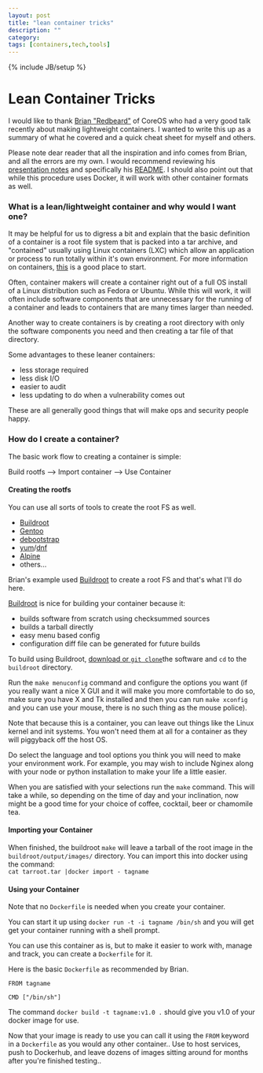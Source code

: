 ```yaml
---
layout: post
title: "lean container tricks"
description: ""
category: 
tags: [containers,tech,tools]
---
```

{% include JB/setup %}


# Lean Container Tricks

I would like to thank [Brian "Redbeard"](https://github.com/brianredbeard) of CoreOS who had a very good talk recently about making lightweight containers. I wanted to write this up as a summary of what he covered and a quick cheat sheet for myself and others. 

Please note dear reader that all the inspiration and info comes from Brian, and all the errors are my own. I would recommend reviewing his [presentation notes](https://github.com/brianredbeard/minimal_containers) and specifically his [README](https://github.com/brianredbeard/minimal_containers/blob/master/README.md).  I should also point out that while this procedure uses Docker, it will work with other container formats as well.

### What is a lean/lightweight container and why would I want one?

It may be helpful for us to digress a bit and explain that the basic definition of a container is a root file system that is packed into a tar archive, and "contained" usually using Linux containers (LXC) which allow an application or process to run totally within it's own environment.  For more information on containers, [this](https://www.digitalocean.com/community/tutorials/how-to-install-and-use-docker-getting-started) is a good place to start.

Often, container makers will create a container right out of a full OS install of a Linux distribution such as Fedora or Ubuntu.  While this will work, it will often include software components that are unnecessary for the running of a container and leads to containers that are many times larger than needed.

Another way to create containers is by creating a root directory with only the software components you need and then creating a tar file of that directory.

Some advantages to these leaner containers:  
- less storage required  
- less disk I/O   
- easier to audit  
- less updating to do when a vulnerability comes out  

These are all generally good things that will make ops and security people happy.

### How do I create a container?

The basic work flow to creating a container is simple:

Build rootfs --> Import container --> Use Container 

#### Creating the rootfs

You can use all sorts of tools to create the root FS as well.  
- [Buildroot](http://buildroot.uclibc.org/)  
- [Gentoo](https://www.gentoo.org/)  
- [debootstrap](https://wiki.debian.org/Debootstrap)  
- [yum](http://yum.baseurl.org/)/[dnf](http://dnf.baseurl.org/)  
- [Alpine](https://www.alpinelinux.org/)  
- others...   

Brian's example used [Buildroot](http://buildroot.uclibc.org/) to create a root FS and that's what I'll do here.

[Buildroot](http://buildroot.uclibc.org/) is nice for building your container because it:  
- builds software from scratch using checksummed sources  
- builds a tarball directly  
- easy menu based config  
- configuration diff file can be generated for future builds  

To build using Buildroot, [download or `git clone`](http://buildroot.uclibc.org/download.html)the software and `cd` to the `buildroot` directory.

Run the `make menuconfig` command and configure the options you want (if you really want a nice X GUI and it will make you more comfortable to do so, make sure you have X and Tk installed and then you can run `make xconfig` and you can use your mouse, there is no such thing as the mouse police). 

Note that because this is a container, you can leave out things like the Linux kernel and init systems. You won't need them at all for a container as they will piggyback off the host OS. 

Do select the language and tool options you think you will need to make your environment work. For example, you may wish to include Nginex along with your node or python installation to make your life a little easier.

When you are satisfied with your selections run the `make` command. This will take a while, so depending on the time of day and your inclination, now might be a good time for your choice of coffee, cocktail, beer or chamomile tea.

#### Importing your Container

When finished, the buildroot `make` will leave a tarball of the root image in the `buildroot/output/images/` directory.
You can import this into docker using the command:  
`cat tarroot.tar |docker import - tagname`

#### Using your Container

Note that no `Dockerfile` is needed when you create your container.  

You can start it up using `docker run -t -i tagname /bin/sh` and you will get get your container running with a shell prompt.

You can use this container as is, but to make it easier to work with, manage and track, you can create a `Dockerfile` for it.

Here is the basic `Dockerfile` as recommended by Brian.

```  
FROM tagname

CMD ["/bin/sh"]
```  

The command `docker build -t tagname:v1.0 .` should give you v1.0 of your docker image for use.

Now that your image is ready to use you can call it using the `FROM` keyword in a `Dockerfile` as you would any other container..  Use to host services, push to Dockerhub, and leave dozens of images sitting around for months after you're finished testing..
